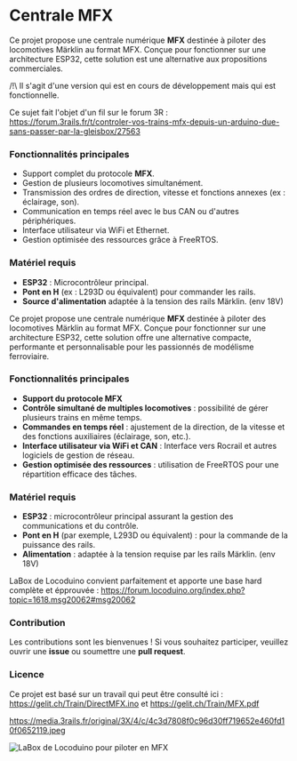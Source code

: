 # Centrale MFX

Ce projet propose une centrale numérique **MFX** destinée à piloter des locomotives Märklin au format MFX. Conçue pour fonctionner sur une architecture ESP32, cette solution est une alternative aux propositions commerciales.

/!\ Il s'agit d'une version qui est en cours de développement mais qui est fonctionnelle.

Ce sujet fait l'objet d'un fil sur le forum 3R : https://forum.3rails.fr/t/controler-vos-trains-mfx-depuis-un-arduino-due-sans-passer-par-la-gleisbox/27563

### Fonctionnalités principales
- Support complet du protocole **MFX**.
- Gestion de plusieurs locomotives simultanément.
- Transmission des ordres de direction, vitesse et fonctions annexes (ex : éclairage, son).
- Communication en temps réel avec le bus CAN ou d'autres périphériques.
- Interface utilisateur via WiFi et Ethernet.
- Gestion optimisée des ressources grâce à FreeRTOS.

### Matériel requis
- **ESP32** : Microcontrôleur principal.
- **Pont en H** (ex : L293D ou équivalent) pour commander les rails.
- **Source d'alimentation** adaptée à la tension des rails Märklin. (env 18V)

Ce projet propose une centrale numérique **MFX** destinée à piloter des locomotives Märklin au format MFX. Conçue pour fonctionner sur une architecture ESP32, cette solution offre une alternative compacte, performante et personnalisable pour les passionnés de modélisme ferroviaire.

### Fonctionnalités principales

- **Support du protocole MFX**
- **Contrôle simultané de multiples locomotives** : possibilité de gérer plusieurs trains en même temps.
- **Commandes en temps réel** : ajustement de la direction, de la vitesse et des fonctions auxiliaires (éclairage, son, etc.).
- **Interface utilisateur via WiFi et CAN** : Interface vers Rocrail et autres logiciels de gestion de réseau.
- **Gestion optimisée des ressources** : utilisation de FreeRTOS pour une répartition efficace des tâches.

### Matériel requis

- **ESP32** : microcontrôleur principal assurant la gestion des communications et du contrôle.
- **Pont en H** (par exemple, L293D ou équivalent) : pour la commande de la puissance des rails.
- **Alimentation** : adaptée à la tension requise par les rails Märklin. (env 18V)

LaBox de Locoduino convient parfaitement et apporte une base hard complète et épprouvée : https://forum.locoduino.org/index.php?topic=1618.msg20062#msg20062
### Contribution

Les contributions sont les bienvenues ! Si vous souhaitez participer, veuillez ouvrir une **issue** ou soumettre une **pull request**.

### Licence

Ce projet est basé sur un travail qui peut être consulté ici : https://gelit.ch/Train/DirectMFX.ino et https://gelit.ch/Train/MFX.pdf

https://media.3rails.fr/original/3X/4/c/4c3d7808f0c96d30ff719652e460fd10f0652119.jpeg

![LaBox de Locoduino pour piloter en MFX]([https://www.example.com/chemin/vers/image.png](https://media.3rails.fr/optimized/3X/4/c/4c3d7808f0c96d30ff719652e460fd10f0652119_2_690x490.jpeg))
